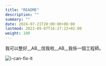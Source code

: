 ```yaml
---
title: "README"
description: ""
summary: ""
date: 2024-07-21T20:00:00+08:00
lastmod: 2023-09-07T16:27:22+02:00
weight: 100
---
```


我可以整好__AB__信我啦__AB__我係一個工程師。

![i-can-fix-it](/images/meme/i-can-fix-it.png)
